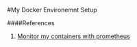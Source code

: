 #My Docker Environemnt Setup


####References
1. [Monitor my containers with prometheus](https://www.ctl.io/developers/blog/post/monitoring-docker-services-with-prometheus/)
